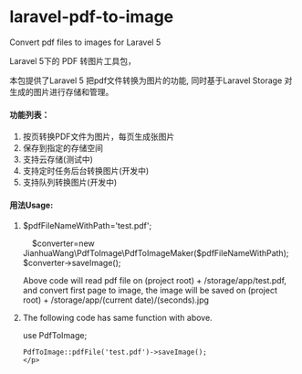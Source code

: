 # laravel-pdf-to-image
Convert pdf files to images for Laravel 5


Laravel 5下的 PDF 转图片工具包，
<p>本包提供了Laravel 5 把pdf文件转换为图片的功能, 同时基于Laravel Storage 对生成的图片进行存储和管理。</p>
<h4>功能列表：</h4>
<ol>
<li>按页转换PDF文件为图片，每页生成张图片</li>
<li>保存到指定的存储空间</li>
<li>支持云存储(测试中)</li>
<li>支持定时任务后台转换图片(开发中)</li>
<li>支持队列转换图片(开发中)</li>
</ol>

<h4>用法Usage:</h4>
<ol>
  <li>
    <p>
      $pdfFileNameWithPath='test.pdf';
      
      $converter=new JianhuaWang\PdfToImage\PdfToImageMaker($pdfFileNameWithPath);
      $converter->saveImage();
    </p>
    <p>
      Above code will read pdf file on (project root) + /storage/app/test.pdf, and convert first page to image, the image will be saved on (project root) + /storage/app/(current date)/(seconds).jpg
      </p>
  </li>
  <li>
  <p>
    The following code has same function with above.
  </p>
  <p>
    use PdfToImage;
    
    PdfToImage::pdfFile('test.pdf')->saveImage();
    </p>
    
</li>
</ol>
